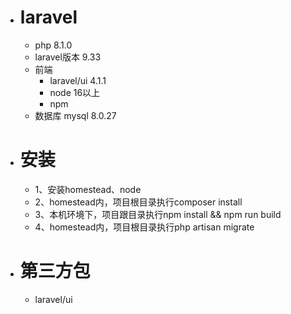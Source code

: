 - # laravel
    - php   8.1.0
    - laravel版本    9.33
    - 前端
        - laravel/ui 4.1.1
        - node 16以上
        - npm
    - 数据库   mysql 8.0.27

- # 安装
    - 1、安装homestead、node
    - 2、homestead内，项目根目录执行composer install
    - 3、本机环境下，项目跟目录执行npm install && npm run build
    - 4、homestead内，项目根目录执行php artisan migrate


- # 第三方包
    - laravel/ui

